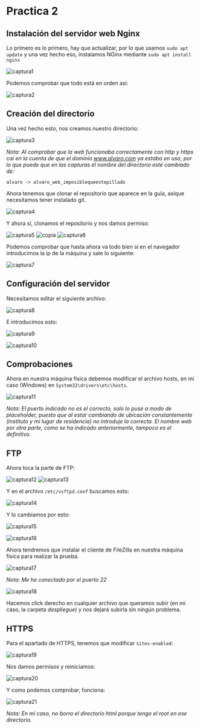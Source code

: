 # Practica 2

## Instalación del servidor web Nginx

Lo primero es lo primero, hay que actualizar, por lo que usamos ```sudo apt update``` y una vez hecho eso, instalamos NGinx mediante ```sudo apt install nginx```

![captura1](assets/images/1.jpg)

Podemos comprobar que todo está en orden así:

![captura2](assets/images/2.PNG)

## Creación del directorio

Una vez hecho esto, nos creamos nuestro directorio:

![captura3](assets/images/3.PNG)

*Nota: Al comprobar que la web funcionaba correctamente con http y https caí en la cuenta de que el dominio www.alvaro.com ya estaba en uso, por lo que puede que en las capturas el nombre del directorio esté cambiado de:*

`alvaro -> alvaro_web_imposiblequeestepillado`

Ahora tenemos que clonar el repositorio que aparece en la guía, asíque necesitamos tener instalado git.

![captura4](assets/images/4.PNG)

Y ahora sí, clonamos el repositorio y nos damos permiso:

![captura5](assets/images/5.PNG)
![copia](assets/images/18.PNG)
![captura6](assets/images/19.PNG)

Podemos comprobar que hasta ahora va todo bien si en el navegador introducimos la ip de la máquina y sale lo siguiente:

![captura7](assets/images/6.PNG)

## Configuración del servidor

Necesitamos editar el siguiente archivo:

![captura8](assets/images/7.PNG)

E introducimos esto:

![captura9](assets/images/8.PNG)

![captura10](assets/images/9.PNG)

## Comprobaciones

Ahora en nuestra máquina física debemos modificar el archivo hosts, en mi caso (Windows) en `System32\drivers\etc\hosts`.

![captura11](assets/images/10.PNG)

*Nota: El puerto indicado no es el correcto, solo lo puse a modo de placeholder, puesto que al estar cambiando de ubicación constantemente (instituto y mi lugar de residencia) no introduje la correcta. El nombre web por otra parte, como se ha indicado anteriormente, tampoco es el definitivo.*

## FTP

Ahora toca la parte de FTP:

![captura12](assets/images/11.PNG)
![captura13](assets/images/12.PNG)

Y en el archivo `/etc/vsftpd.conf` buscamos esto:

![captura14](assets/images/13.PNG)

Y lo cambiamos por esto:

![captura15](assets/images/14.PNG)

![captura16](assets/images/15.PNG)

Ahora tendremos que instalar el cliente de FileZilla en nuestra máquina física para realizar la prueba.

![captura17](assets/images/16.PNG)

*Nota: Me he conectado por el puerto 22*

![captura18](assets/images/17.PNG)

Hacemos click derecho en cualquier archivo que queramos subir (en mi caso, la carpeta *despliegue*) y nos dejará subirla sin ningún problema.

## HTTPS

Para el apartado de HTTPS, tenemos que modificar `sites-enabled`:

![captura19](assets/images/20.PNG)

Nos damos permisos y reiniciamos:

![captura20](assets/images/21.PNG)

Y como podemos comprobar, funciona:

![captura21](assets/images/22.PNG)

*Nota: En mi caso, no borro el directorio html porque tengo el root en ese directorio.*